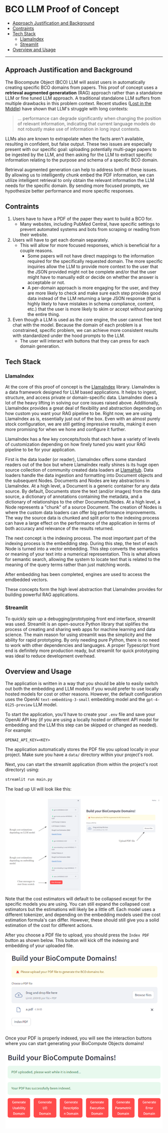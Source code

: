 # BCO LLM Proof of Concept

- [Approach Justification and Background](#approach-justification-and-background)
- [Contraints](#contraints)
- [Tech Stack](#tech-stack)
    - [LlamaIndex](#llamaindex)
    - [Streamlit](#streamlit)
- [Overview and Usage](#overview-and-usage)

---

## Approach Justification and Background 

The Biocompute Object (BCO) LLM will assist users in automatically creating specific BCO domains from papers. This proof of concept uses a **retrieval augmented generatation** (RAG) approach rather than a standalone LLM or fine tuned LLM approach. A traditional standalone LLM suffers from multiple drawbacks in this problem context. Recent studies ([Lost in the Middle](https://cs.stanford.edu/~nfliu/papers/lost-in-the-middle.arxiv2023.pdf)) have shown that LLM's struggle with long contexts:

> ... performance can degrade significantly when
> changing the position of relevant information, indicating that current language models
> do not robustly make use of information in long input contexts. 

LLMs also are known to extrapolate when the facts aren't available, resulting in confident, but false output. These two issues are especially present with our specific goal: uploading potentially multi-page papers to be ingested by the LLM, and then asking for the LLM to extract specific information relating to the purpose and schema of a specific BCO domain. 

Retrieval augmented generation can help to address both of these issues. By allowing us to intelligently chunk embed the PDF information, we can utilize intelligent retrieval to only obtain the relevant information the LLM needs for the specific domain. By sending more focused prompts, we hypothesize better performance and more specific responses.  

## Contraints

1. Users have to have a PDF of the paper they want to build a BCO for. 
    - Many websites, including PubMed Central, have specific settings to prevent automated systems and bots from scraping or reading from their website. 
2. Users will have to get each domain separately. 
    - This will allow for more focused responses, which is beneficial for a couple reasons. 
        - Some papers will not have direct mappings to the information required for the specifically requested domain. The more specific inquiries allow the LLM to provide more context to the user that the JSON provided might not be complete and/or that the user might have to manually edit or decide on whether the answer is acceptable or not. 
        - A per-domain approach is more engaging for the user, and they are more likely to check and make sure each step provides good data instead of the LLM returning a large JSON response (that is highly likely to have mistakes in schema compliance, content, etc.) that the user is more likely to skim or accept without parsing the entire thing. 
3. Even though a LLM is used as the core engine, the user cannot free text chat with the model. Because the domain of each problem is a constrained, specific problem, we can achieve more consistent results with standardized under the hood prompts to the LLM.
    - The user will interact with buttons that they can press for each domain generation. 

## Tech Stack 

### LlamaIndex

At the core of this proof of concept is the [LlamaIndex](https://github.com/run-llama/llama_index) library. LlamaIndex is a data framework designed for LLM based applications. It helps to ingest, structure, and access private or domain-specific data. LlamaIndex does a lot of the heavy lifting in solving our core issues raised above. Additionally, LlamaIndex provides a great deal of flexibility and abstraction depending on how custom you want your RAG pipeline to be. Right now, we are using LlamaIndex as is, essentially just out of the box. Even with an almost purely stock configuration, we are still getting impressive results, making it even more promising for when we hone and configure it further. 

LlamaIndex has a few key concepts/tools that each have a variety of levels of customization depending on how finely tuned you want your RAG pipeline to be for your application.  

First is the data loader (or reader), LlamaIndex offers some standard readers out of the box but where LlamaIndex really shines is its huge open source collection of community created data loaders at [LlamaHub](https://llamahub.ai/?tab=readers). Data loaders handle the data ingestion and formatting into Document objects and the subsequent Nodes. Documents and Nodes are key abstractions in LlamaIndex. At a high level, a Document is a generic container for any data source. By default, Documents store the text (and/or images) from the data source, a dictionary of annotations containing the metadata, and a dictionary of relationships to the other Documents/Nodes. At a high level, a Node represents a "chunk" of a source Document. The creation of Nodes is where the custom data loaders can offer big performance improvements. The way the source data is chunked and split prior to the indexing process can have a large effect on the performance of the application in terms of both accuracy and relevance of the results returned. 

The next concept is the indexing process. The most important part of the indexing process is the embedding step. During this step, the text of each Node is turned into a vector embedding. This step converts the semantics or meaning of your text into a numerical representation. This is what allows for semantic search, allowing the system to locate text that is related to the meaning of the query terms rather than just matching words.

After embedding has been completed, engines are used to access the emdbedded vectors.

These concepts form the high level abstraction that LlamaIndex provides for building powerful RAG applications.

### Streamlit

To quickly spin up a debugging/prototyping front end interface, streamlit was used. Streamlit is an open-source Python library that siplifies the process of creating and sharing web apps for machine learning and data science. The main reason for using streamlit was the simplicity and the ability for rapid prototyping. By only needing pure Python, there is no need to work with other dependencies and languages. A proper Typescript front end is definitely more production ready, but streamlit for quick prototyping was ideal to reduce development overhead. 

## Overview and Usage 

The application is written in a way that you should be able to easily switch out both the embedding and LLM models if you would prefer to use locally hosted models for cost or other reasons. However, the default configuration uses the OpenAI `text-embedding-3-small` embedding model and the `gpt-4-0125-preview` LLM model.

To start the application, you'll have to create your `.env` file and save your OpenAI API key (if you are using a locally hosted or different API model for embedding and the LLM this step can be skipped or changed as needed). For example: 

```.env
OPENAI_API_KEY=<KEY>
```

The application automatically stores the PDF file you upload locally in your project. Make sure you have a `data/` directory within your project's root. 

Next, you can start the streamlit application (from within the project's root directory) using: 

```bash
streamlit run main.py
```

The load up UI will look like this: 

![Boot up UI](./imgs/ui_overview.png)

Note that the cost estimators will default to be collapsed except for the specific models you are using. You can still expand the collapsed cost estimators but the estimations will likely be a little off. Each model uses a different tokenizer, and depending on the embedding models used the cost estimation formula's can differ. However, these should still give you a solid estimation of the cost for different actions. 

After you choose a PDF file to upload, you should press the `Index PDF` button as shown below. This button will kick off the indexing and embedding of your uploaded file. 

![PDF Upload Step](./imgs/upload_step.png)

Once your PDF is properly indexed, you will see the interaction buttons where you can start generating your BioCompute Objects domains! 

![Domain Generation Step](./imgs/domain_step.png)
